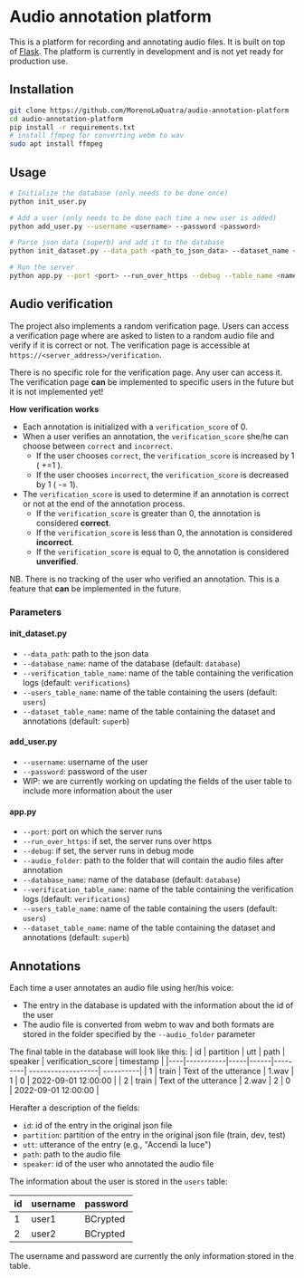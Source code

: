 # Audio annotation platform

This is a platform for recording and annotating audio files. It is built on top of [Flask](https://flask.palletsprojects.com/en/2.2.x/).
The platform is currently in development and is not yet ready for production use.

## Installation
```bash
git clone https://github.com/MorenoLaQuatra/audio-annotation-platform
cd audio-annotation-platform
pip install -r requirements.txt
# install ffmpeg for converting webm to wav
sudo apt install ffmpeg
```

## Usage
```bash
# Initialize the database (only needs to be done once)
python init_user.py

# Add a user (only needs to be done each time a new user is added)
python add_user.py --username <username> --password <password>

# Parse json data (superb) and add it to the database
python init_dataset.py --data_path <path_to_json_data> --dataset_name <name_of_dataset> --verification_table_name <name_of_verification_table> --users_table_name <name_of_users_table> --dataset_table_name <name_of_dataset_table>

# Run the server
python app.py --port <port> --run_over_https --debug --table_name <name_of_table>
```

## Audio verification

The project also implements a random verification page. Users can access a verification page where are asked to listen to a random audio file and verify if it is correct or not. The verification page is accessible at `https://<server_address>/verification`.

There is no specific role for the verification page. Any user can access it. The verification page **can** be implemented to specific users in the future but it is not implemented yet!

**How verification works**
- Each annotation is initialized with a `verification_score` of 0.
- When a user verifies an annotation, the `verification_score` she/he can choose between `correct` and `incorrect`.
    - If the user chooses `correct`, the `verification_score` is increased by 1 ( +=1 ).
    - If the user chooses `incorrect`, the `verification_score` is decreased by 1 ( -= 1).
- The `verification_score` is used to determine if an annotation is correct or not at the end of the annotation process.
    - If the `verification_score` is greater than 0, the annotation is considered **correct**.
    - If the `verification_score` is less than 0, the annotation is considered **incorrect**.
    - If the `verification_score` is equal to 0, the annotation is considered **unverified**.

NB. There is no tracking of the user who verified an annotation. This is a feature that **can** be implemented in the future.

### Parameters

#### init_dataset.py
- `--data_path`: path to the json data
- `--database_name`: name of the database (default: `database`)
- `--verification_table_name`: name of the table containing the verification logs (default: `verifications`)
- `--users_table_name`: name of the table containing the users (default: `users`)
- `--dataset_table_name`: name of the table containing the dataset and annotations (default: `superb`)

#### add_user.py
- `--username`: username of the user
- `--password`: password of the user
- WIP: we are currently working on updating the fields of the user table to include more information about the user

#### app.py
- `--port`: port on which the server runs
- `--run_over_https`: if set, the server runs over https
- `--debug`: if set, the server runs in debug mode
- `--audio_folder`: path to the folder that will contain the audio files after annotation
- `--database_name`: name of the database (default: `database`)
- `--verification_table_name`: name of the table containing the verification logs (default: `verifications`)
- `--users_table_name`: name of the table containing the users (default: `users`)
- `--dataset_table_name`: name of the table containing the dataset and annotations (default: `superb`)

## Annotations

Each time a user annotates an audio file using her/his voice:
- The entry in the database is updated with the information about the id of the user
- The audio file is converted from webm to wav and both formats are stored in the folder specified by the `--audio_folder` parameter

The final table in the database will look like this:
| id | partition | utt | path | speaker | verification_score | timestamp |
|----|-----------|-----|------|---------| -------------------| ----------|
| 1  | train     | Text of the utterance   | 1.wav | 1       | 0 | 2022-09-01 12:00:00 |
| 2  | train     | Text of the utterance   | 2.wav | 2       | 0 | 2022-09-01 12:00:00 |

Herafter a description of the fields:
- `id`: id of the entry in the original json file
- `partition`: partition of the entry in the original json file (train, dev, test)
- `utt`: utterance of the entry (e.g., "Accendi la luce")
- `path`: path to the audio file
- `speaker`: id of the user who annotated the audio file

The information about the user is stored in the `users` table:

| id | username | password |
|----|----------|----------|
| 1  | user1    | BCrypted |
| 2  | user2    | BCrypted |

The username and password are currently the only information stored in the table.